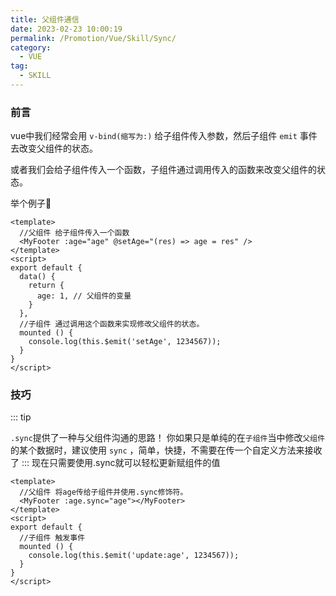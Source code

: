 ```yaml
---
title: 父组件通信
date: 2023-02-23 10:00:19
permalink: /Promotion/Vue/Skill/Sync/
category:
  - VUE
tag:
  - SKILL
---
```


### 前言

vue中我们经常会用 `v-bind(缩写为:)` 给子组件传入参数，然后子组件 `emit` 事件去改变父组件的状态。

或者我们会给子组件传入一个函数，子组件通过调用传入的函数来改变父组件的状态。

举个例子🌰

```vue
<template>
  //父组件 给子组件传入一个函数
  <MyFooter :age="age" @setAge="(res) => age = res" />
</template>
<script>
export default {
  data() {
    return {
      age: 1, // 父组件的变量
    }
  },
  //子组件 通过调用这个函数来实现修改父组件的状态。
  mounted () {
    console.log(this.$emit('setAge', 1234567));
  }
}
</script>
```

### 技巧

::: tip

`.sync`提供了一种与父组件沟通的思路！ 你如果只是单纯的在`子组件`当中修改`父组件`的某个数据时，建议使用 `sync` ，简单，快捷，不需要在传一个自定义方法来接收了
:::
现在只需要使用.sync就可以轻松更新赋组件的值

```vue
<template>
  //父组件 将age传给子组件并使用.sync修饰符。
  <MyFooter :age.sync="age"></MyFooter>
</template>
<script>
export default {
  //子组件 触发事件
  mounted () {
    console.log(this.$emit('update:age', 1234567));
  }
}
</script>
```
